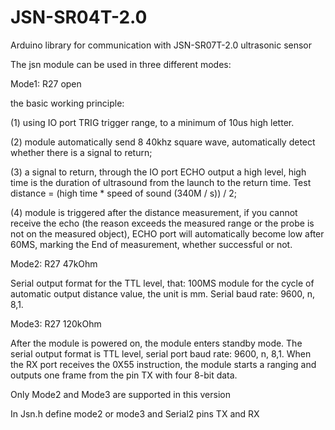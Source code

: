 # JSN-SR04T-2.0
Arduino library for communication with JSN-SR07T-2.0 ultrasonic sensor

The jsn module can be used in three different modes:

Mode1: R27 open

the basic working principle:

(1) using IO port TRIG trigger range, to a minimum of 10us high letter.

(2) module automatically send 8 40khz square wave, automatically detect whether there is a signal to return;

(3) a signal to return, through the IO port ECHO output a high level, high time is the duration of ultrasound from the launch to the return time. Test distance = (high time * speed of sound (340M / s)) / 2;

(4) module is triggered after the distance measurement, if you cannot receive the echo (the reason exceeds the measured range or the probe is not on the measured object), ECHO port will automatically become low after 60MS, marking the End of measurement, whether successful or not.

Mode2: R27 47kOhm

Serial output format for the TTL level, that: 100MS module for the cycle of automatic output distance value, the unit is mm. Serial baud rate: 9600, n, 8,1.

Mode3: R27 120kOhm

After the module is powered on, the module enters standby mode. The serial output format is TTL level, serial port baud rate: 9600, n, 8,1. When the RX port receives the 0X55 instruction, the module starts a ranging and outputs one frame from the pin TX with four 8-bit data.

Only Mode2 and Mode3 are supported in this version

In Jsn.h define mode2 or mode3 and Serial2 pins TX and RX 
